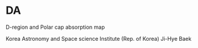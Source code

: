 DA
==

D-region and Polar cap absorption map

Korea Astronomy and Space science Institute (Rep. of Korea)
Ji-Hye Baek

